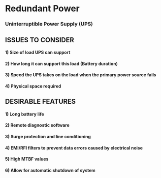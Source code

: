 # Redundant Power

### Uninterruptible Power Supply (UPS)

## ISSUES TO CONSIDER

#### 1) Size of load UPS can support

#### 2) How long it can support this load (Battery duration)

#### 3) Speed the UPS takes on the load when the primary power source fails

#### 4) Physical space required

## DESIRABLE FEATURES

#### 1) Long battery life

#### 2) Remote diagnostic software

#### 3) Surge protection and line conditioning

#### 4) EMI/RFI filters to prevent data errors caused by electrical noise

#### 5) High MTBF values

#### 6) Allow for automatic shutdown of system
